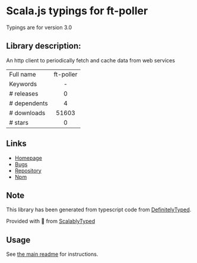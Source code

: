 
# Scala.js typings for ft-poller

Typings are for version 3.0

## Library description:
An http client to periodically fetch and cache data from web services

|                    |                 |
| ------------------ | :-------------: |
| Full name          | ft-poller |
| Keywords           | - |
| # releases         | 0 |
| # dependents       | 4 |
| # downloads        | 51603 |
| # stars            | 0 |

## Links
- [Homepage](https://github.com/Financial-Times/ft-poller#readme)
- [Bugs](https://github.com/Financial-Times/ft-poller/issues)
- [Repository](https://github.com/Financial-Times/ft-poller)
- [Npm](https://www.npmjs.com/package/ft-poller)
    


## Note
This library has been generated from typescript code from [DefinitelyTyped](https://definitelytyped.org).

Provided with :purple_heart: from [ScalablyTyped](https://github.com/oyvindberg/ScalablyTyped)

## Usage
See [the main readme](../../readme.md) for instructions.


